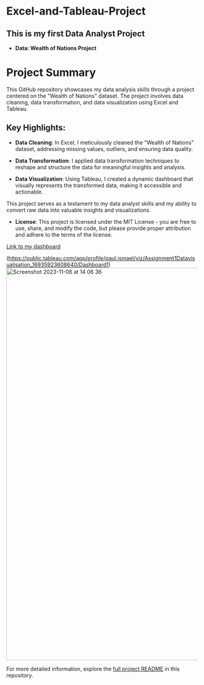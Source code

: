 # Excel-and-Tableau-Project

## This is my first Data Analyst Project

- **Data: Wealth of Nations Project**

# Project Summary

This GitHub repository showcases my data analysis skills through a project centered on the "Wealth of Nations" dataset. The project involves data cleaning, data transformation, and data visualization using Excel and Tableau.

## Key Highlights:

- **Data Cleaning**: In Excel, I meticulously cleaned the "Wealth of Nations" dataset, addressing missing values, outliers, and ensuring data quality.

- **Data Transformation**: I applied data transformation techniques to reshape and structure the data for meaningful insights and analysis.

- **Data Visualization**: Using Tableau, I created a dynamic dashboard that visually represents the transformed data, making it accessible and actionable.

This project serves as a testament to my data analyst skills and my ability to convert raw data into valuable insights and visualizations.

- **License**: This project is licensed under the MIT License - you are free to use, share, and modify the code, but please provide proper attribution and adhere to the terms of the license.

[Link to my dashboard](https://public.tableau.com/views/Assignment1Datavisualisation_16935923608640/Dashboard1?:language=en-GB&:display_count=n&:origin=viz_share_link)

(https://public.tableau.com/app/profile/paul.ismael/viz/Assignment1Datavisualisation_16935923608640/Dashboard1)
<img width="1035" alt="Screenshot 2023-11-06 at 14 06 36" src="https://github.com/PaulIsmael/Excel-and-Tableau-Project/assets/150025834/7ec36ce0-58ba-4a6f-93fb-1c72227751cc">

For more detailed information, explore the [full project README](link_to_readme) in this repository.
